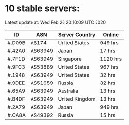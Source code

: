 # 10 stable servers:

Latest update at: Wed Feb 26 20:10:09 UTC 2020

| ID | ASN | Server Country | Online |
| -- | --- | -------------- | ------ |
| #.D09B | AS174 | United States | 949 hrs |
| #.42A0 | AS63949 | Japan | 17 hrs |
| #.7F1D | AS63949 | Singapore | 1120 hrs |
| #.9FC3 | AS53889 | United States | 967 hrs |
| #.1948 | AS63949 | United States | 32 hrs |
| #.9DEE | AS51659 | Russia | 32 hrs |
| #.65A9 | AS63949 | Australia | 13 hrs |
| #.B4DF | AS63949 | United Kingdom | 13 hrs |
| #.2A79 | AS63949 | Japan | 949 hrs |
| #.CA8A | AS49392 | Russia | 15 hrs |

